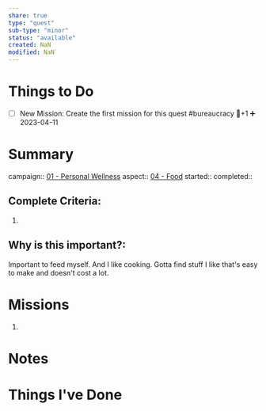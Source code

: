 ```yaml
---
share: true
type: "quest"
sub-type: "minor"
status: "available"
created: NaN 
modified: NaN
---
```

 
 
# Things to Do
- [ ] New Mission: Create the first mission for this quest #bureaucracy 🥄+1 ➕ 2023-04-11
# Summary
campaign:: [01 - Personal Wellness](./01%20-%20Personal%20Wellness.md)
aspect:: [04 - Food](./04%20-%20Food.md)
started:: 
completed::
## Complete Criteria:
1. 

## Why is this important?:
Important to feed myself.  And I like cooking.  Gotta find stuff I like that's easy to make and doesn't cost a lot.
# Missions
1.

# Notes

# Things I've Done